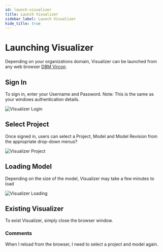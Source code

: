 ```yaml
---
id: launch-visualizer
title: Launch Visualizer
sidebar_label: Launch Visualizer
hide_title: true
---
```


# Launching Visualizer

Depending on your organizations domain, Visualizer can be launched from any
web browser [DBM Vircon](https://visualizer.dbmvircon.com/de).

## Sign In

To sign in, enter your Username and Password.
Note: This is the same as your windows authentication details.

![Visualizer Login](/img/vis-login.png)

## Select Project

Once signed in, users can select a Project, Model and Model Revision from
the appropriate drop-down menus?

![Visualizer Project](/img/vis-select-project-sm.png)

## Loading Model

Depending on the size of the model, Visualizer may take a few minutes to load

![Visualizer Loading](/img/vis-loading.png)

## Existing Visualizer

To exist Visualizer, simply close the browser window.

### Comments

When I reload from the browser, I need to select a project and model again.
